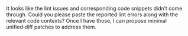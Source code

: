 It looks like the lint issues and corresponding code snippets didn’t come through. Could you please paste the reported lint errors along with the relevant code contexts? Once I have those, I can propose minimal unified‑diff patches to address them.